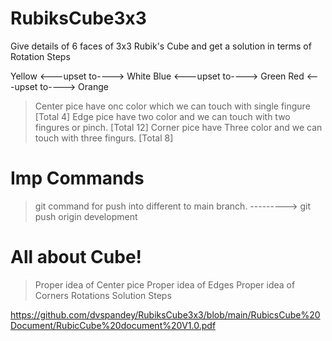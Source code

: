 # RubiksCube3x3
Give details of 6 faces of 3x3 Rubik's Cube and get a solution in terms of Rotation Steps 

Yellow	<---upset to----> White 
Blue	<---upset to----> Green
Red		<---upset to----> Orange

> Center pice have onc color which we can touch with single fingure [Total 4]
> Edge pice have two color and we can touch with two fingures or pinch. [Total 12]
> Corner pice have Three color and we can touch with three fingurs. [Total 8]



Imp Commands
============

> git command for push into different to main branch. ---------> git push origin development

 All about Cube!
=================
> Proper idea of Center pice
> Proper idea of Edges
> Proper idea of Corners
> Rotations
>  Solution Steps 

https://github.com/dvspandey/RubiksCube3x3/blob/main/RubicsCube%20Document/RubicCube%20document%20V1.0.pdf
